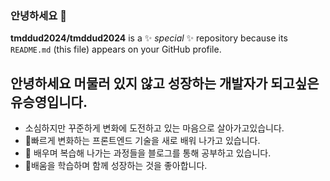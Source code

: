 ### 안녕하세요 👋



**tmddud2024/tmddud2024** is a ✨ _special_ ✨ repository because its `README.md` (this file) appears on your GitHub profile.


## 안녕하세요 머물러 있지 않고 성장하는 개발자가 되고싶은  유승영입니다.



- 소심하지만  꾸준하게  변화에 도전하고 있는 마음으로 살아가고있습니다.
- 🔭빠르게  변화하는  프론트엔드 기술을 새로 배워  나가고 있습니다.
- 🌱 배우며  복습해  나가는 과정들을 블로그를 통해 공부하고 있습니다.
- 👯배움을 학습하며 함께 성장하는 것을 좋아합니다.
